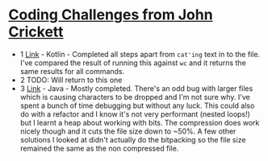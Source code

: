 # [Coding Challenges from John Crickett](https://codingchallenges.substack.com/)

- 1 [Link](https://github.com/GregBaughDev/CC/tree/main/1) - Kotlin - Completed all steps apart from `cat'ing` text in to the file. I've compared the result of running this against `wc` and it returns the same results for all commands.
- 2 TODO: Will return to this one
- 3 [Link](https://github.com/GregBaughDev/CC/tree/main/3) - Java - Mostly completed. There's an odd bug with larger files which is causing characters to be dropped and I'm not sure why. I've spent a bunch of time debugging but without any luck. This could also do with a refactor and I know it's not very performant (nested loops!) but I learnt a heap about working with bits. The compression does work nicely though and it cuts the file size down to ~50%. A few other solutions I looked at didn't actually do the bitpacking so the file size remained the same as the non compressed file.
